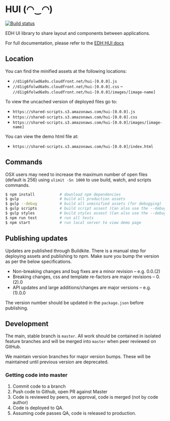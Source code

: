 # HUI (◠‿◠)

[![Build status](https://badge.buildkite.com/68863f07d5165ecae59a39d6f548cb66b825ffa7bddb8f614c.svg)](https://buildkite.com/everyday-hero/hui)

EDH UI library to share layout and components between applications.

For full documentation, please refer to the [EDH HUI docs](http://everydayhero.github.io/public-api-docs/hui)

## Location

You can find the minified assets at the following locations:

- `//d1ig6folwd6a9s.cloudfront.net/hui-[0.0.0].js`
- `//d1ig6folwd6a9s.cloudfront.net/hui-[0.0.0].css`
– `//d1ig6folwd6a9s.cloudfront.net/hui-[0.0.0]/images/[image-name]`

To view the uncached version of deployed files go to:

- `https://shared-scripts.s3.amazonaws.com/hui-[0.0.0].js`
- `https://shared-scripts.s3.amazonaws.com/hui-[0.0.0].css`
- `https://shared-scripts.s3.amazonaws.com/hui-[0.0.0]/images/[image-name]`

You can view the demo html file at:

- `https://shared-scripts.s3.amazonaws.com/hui-[0.0.0]/index.html`

## Commands

OSX users may need to increase the maximum number of open files (default is 256) using `ulimit -Sn 1000` to use build, watch, and scripts commands.

```sh
$ npm install           # download npm dependencies
$ gulp                  # build all production assets
$ gulp --debug          # build all unminified assets (for debugging)
$ gulp scripts          # build script assest (Can also use the --debug flag)
$ gulp styles           # build styles assest (Can also use the --debug flag)
$ npm run test          # run all tests
$ npm start             # run local server to view demo page
```
## Publishing updates

Updates are published through Buildkite.  There is a manual step for deploying assets and publishing to npm. Make sure you bump the version as per the below specifications.
* Non-breaking changes and bug fixes are a minor revision – e.g. 0.0.(2)
* Breaking changes, css and template re-factors are major revisions – 0.(2).0
* API updates and large additions/changes are major versions – e.g. (1).0.0

The version number should be updated in the `package.json` before publishing.


## Development

The main, stable branch is `master`. All work should be contained in isolated
feature branches and will be merged into `master` when peer reviewed on GitHub.

We maintain version branches for major version bumps. These will be maintained until previous version are deprecated.

### Getting code into master

1. Commit code to a branch
2. Push code to Github, open PR against Master
3. Code is reviewed by peers, on approval, code is merged (not by code author)
4. Code is deployed to QA.
5. Assuming code passes QA, code is released to production.
